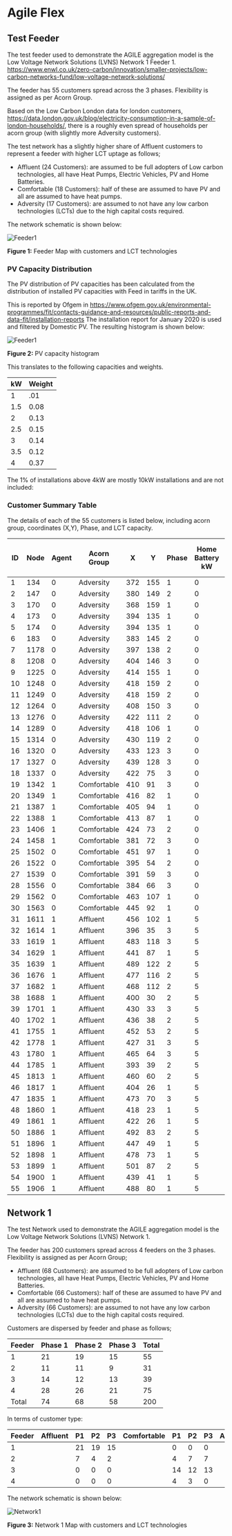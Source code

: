 # Agile Flex

## Test Feeder

The test feeder used to demonstrate the AGILE aggregation model is the Low Voltage Network Solutions (LVNS) Network 1 Feeder 1. https://www.enwl.co.uk/zero-carbon/innovation/smaller-projects/low-carbon-networks-fund/low-voltage-network-solutions/

The feeder has 55 customers spread across the 3 phases. Flexibility is assigned as per Acorn Group.

Based on the Low Carbon London data for london customers, https://data.london.gov.uk/blog/electricity-consumption-in-a-sample-of-london-households/,
there is a roughly even spread of households per acorn group (with slightly more Adversity customers).

The test network has a slightly higher share of Affluent customers to represent a feeder with higher LCT uptage as follows;

- Affluent (24 Customers): are assumed to be full adopters of Low carbon technologies, all have Heat Pumps, Electric Vehicles, PV and Home Batteries.
- Comfortable (18 Customers): half of these are assumed to have PV and all are assumed to have heat pumps.
- Adversity (17 Customers): are assumed to not have any low carbon technologies (LCTs) due to the high capital costs required.

The network schematic is shown below:

![Feeder1](Feed1/feeder_map.png)

**Figure 1:** Feeder Map with customers and LCT technologies

### PV Capacity Distribution

The PV distribution of PV capacities has been calculated from the distribution of installed PV capacities with Feed in tariffs in the UK.

This is reported by Ofgem in https://www.ofgem.gov.uk/environmental-programmes/fit/contacts-guidance-and-resources/public-reports-and-data-fit/installation-reports
The installation report for January 2020 is used and filtered by Domestic PV. The resulting histogram is shown below:

![Feeder1](PV_Capacity_Histo.jpg)

**Figure 2:** PV capacity histogram

This translates to the following capacities and weights. 

kW|Weight
--|------
1 |.01
1.5 |0.08
2|0.13
2.5|0.15
3|0.14
3.5|0.12
4|0.37

The 1% of installations above 4kW are mostly 10kW installations and are not included:

### Customer Summary Table

The details of each of the 55 customers is listed below, including acorn group, coordinates (X,Y), Phase, and LCT capacity.


|   ID |   Node |   Agent | Acorn Group   |   X |   Y |   Phase |   Home Battery kW |   Home Battery kWh |   EV Charger Size kW |   EV Battery Size kWh |   PV kW |   Heat Pump kW |
|------|--------|---------|---------------|-----|-----|---------|-------------------|--------------------|----------------------|-----------------------|---------|----------------|
|    1 |    134 |0 | Adversity     | 372 | 155 |1 |0 |0   | 0   |    0 |     0   |0 |
|    2 |    147 |0 | Adversity     | 380 | 149 |2 |0 |0   | 0   |    0 |     0   |0 |
|    3 |    170 |0 | Adversity     | 368 | 159 |1 |0 |0   | 0   |    0 |     0   |0 |
|    4 |    173 |0 | Adversity     | 394 | 135 |1 |0 |0   | 0   |    0 |     0   |0 |
|    5 |    174 |0 | Adversity     | 394 | 135 |1 |0 |0   | 0   |    0 |     0   |0 |
|    6 |    183 |0 | Adversity     | 383 | 145 |2 |0 |0   | 0   |    0 |     0   |0 |
|    7 |   1178 |0 | Adversity     | 397 | 138 |2 |0 |0   | 0   |    0 |     0   |0 |
|    8 |   1208 |0 | Adversity     | 404 | 146 |3 |0 |0   | 0   |    0 |     0   |0 |
|    9 |   1225 |0 | Adversity     | 414 | 155 |1 |0 |0   | 0   |    0 |     0   |0 |
|   10 |   1248 |0 | Adversity     | 418 | 159 |2 |0 |0   | 0   |    0 |     0   |0 |
|   11 |   1249 |0 | Adversity     | 418 | 159 |2 |0 |0   | 0   |    0 |     0   |0 |
|   12 |   1264 |0 | Adversity     | 408 | 150 |3 |0 |0   | 0   |    0 |     0   |0 |
|   13 |   1276 |0 | Adversity     | 422 | 111 |2 |0 |0   | 0   |    0 |     0   |0 |
|   14 |   1289 |0 | Adversity     | 418 | 106 |1 |0 |0   | 0   |    0 |     0   |0 |
|   15 |   1314 |0 | Adversity     | 430 | 119 |2 |0 |0   | 0   |    0 |     0   |0 |
|   16 |   1320 |0 | Adversity     | 433 | 123 |3 |0 |0   | 0   |    0 |     0   |0 |
|   17 |   1327 |0 | Adversity     | 439 | 128 |3 |0 |0   | 0   |    0 |     0   |0 |
|   18 |   1337 |0 | Adversity     | 422 |  75 |3 |0 |0   | 0   |    0 |     0   |0 |
|   19 |   1342 |1 | Comfortable   | 410 |  91 |3 |0 |0   | 0   |    0 |     4   |4 |
|   20 |   1349 |1 | Comfortable   | 416 |  82 |1 |0 |0   | 0   |    0 |     4   |4 |
|   21 |   1387 |1 | Comfortable   | 405 |  94 |1 |0 |0   | 0   |    0 |     1.5 |4 |
|   22 |   1388 |1 | Comfortable   | 413 |  87 |1 |0 |0   | 0   |    0 |     4   |4 |
|   23 |   1406 |1 | Comfortable   | 424 |  73 |2 |0 |0   | 0   |    0 |     1   |4 |
|   24 |   1458 |1 | Comfortable   | 381 |  72 |3 |0 |0   | 0   |    0 |     3.5 |4 |
|   25 |   1502 |0 | Comfortable   | 451 |  97 |1 |0 |0   | 0   |    0 |     0   |4 |
|   26 |   1522 |0 | Comfortable   | 395 |  54 |2 |0 |0   | 0   |    0 |     0   |4 |
|   27 |   1539 |0 | Comfortable   | 391 |  59 |3 |0 |0   | 0   |    0 |     0   |4 |
|   28 |   1556 |0 | Comfortable   | 384 |  66 |3 |0 |0   | 0   |    0 |     0   |4 |
|   29 |   1562 |0 | Comfortable   | 463 | 107 |1 |0 |0   | 0   |    0 |     0   |4 |
|   30 |   1563 |0 | Comfortable   | 445 |  92 |1 |0 |0   | 0   |    0 |     0   |4 |
|   31 |   1611 |1 | Affluent      | 456 | 102 |1 |5 | 13.5 | 7.4 |   40 |     1   |5 |
|   32 |   1614 |1 | Affluent      | 396 |  35 |3 |5 | 13.5 | 7.4 |   40 |     2   |5 |
|   33 |   1619 |1 | Affluent      | 483 | 118 |3 |5 | 13.5 | 7.4 |   40 |     2   |5 |
|   34 |   1629 |1 | Affluent      | 441 |  87 |1 |5 | 13.5 | 7.4 |   40 |     2   |5 |
|   35 |   1639 |1 | Affluent      | 489 | 122 |2 |5 | 13.5 | 7.4 |   40 |     2   |5 |
|   36 |   1676 |1 | Affluent      | 477 | 116 |2 |5 | 13.5 | 7.4 |   40 |     4   |5 |
|   37 |   1682 |1 | Affluent      | 468 | 112 |2 |5 | 13.5 | 7.4 |   40 |     3   |5 |
|   38 |   1688 |1 | Affluent      | 400 |  30 |2 |5 | 13.5 | 7.4 |   40 |     1   |5 |
|   39 |   1701 |1 | Affluent      | 430 |  33 |3 |5 | 13.5 | 7.4 |   40 |     2   |5 |
|   40 |   1702 |1 | Affluent      | 436 |  38 |2 |5 | 13.5 | 7.4 |   40 |     4   |5 |
|   41 |   1755 |1 | Affluent      | 452 |  53 |2 |5 | 13.5 | 7.4 |   40 |     3   |5 |
|   42 |   1778 |1 | Affluent      | 427 |  31 |3 |5 | 13.5 | 7.4 |   40 |     4   |5 |
|   43 |   1780 |1 | Affluent      | 465 |  64 |3 |5 | 13.5 | 7.4 |   40 |     3   |5 |
|   44 |   1785 |1 | Affluent      | 393 |  39 |2 |5 | 13.5 | 7.4 |   40 |     2   |5 |
|   45 |   1813 |1 | Affluent      | 460 |  60 |2 |5 | 13.5 | 7.4 |   40 |     2   |5 |
|   46 |   1817 |1 | Affluent      | 404 |  26 |1 |5 | 13.5 | 7.4 |   40 |     3   |5 |
|   47 |   1835 |1 | Affluent      | 473 |  70 |3 |5 | 13.5 | 7.4 |   40 |     1   |5 |
|   48 |   1860 |1 | Affluent      | 418 |  23 |1 |5 | 13.5 | 7.4 |   40 |     2   |5 |
|   49 |   1861 |1 | Affluent      | 422 |  26 |1 |5 | 13.5 | 7.4 |   40 |     4   |5 |
|   50 |   1886 |1 | Affluent      | 492 |  83 |2 |5 | 13.5 | 7.4 |   40 |     2   |5 |
|   51 |   1896 |1 | Affluent      | 447 |  49 |1 |5 | 13.5 | 7.4 |   40 |     2   |5 |
|   52 |   1898 |1 | Affluent      | 478 |  73 |1 |5 | 13.5 | 7.4 |   40 |     3   |5 |
|   53 |   1899 |1 | Affluent      | 501 |  87 |2 |5 | 13.5 | 7.4 |   40 |     2   |5 |
|   54 |   1900 |1 | Affluent      | 439 |  41 |1 |5 | 13.5 | 7.4 |   40 |     1   |5 |
|   55 |   1906 |1 | Affluent      | 488 |  80 |1 |5 | 13.5 | 7.4 |   40 |     2   |5 |

## Network 1

The test Network used to demonstrate the AGILE aggregation model is the Low Voltage Network Solutions (LVNS) Network 1.

The feeder has 200 customers spread across 4 feeders on the 3 phases. Flexibility is assigned as per Acorn Group;

- Affluent (68 Customers): are assumed to be full adopters of Low carbon technologies, all have Heat Pumps, Electric Vehicles, PV and Home Batteries.
- Comfortable (66 Customers): half of these are assumed to have PV and all are assumed to have heat pumps.
- Adversity (66 Customers): are assumed to not have any low carbon technologies (LCTs) due to the high capital costs required.

Customers are dispersed by feeder and phase as follows;

|Feeder|Phase 1|Phase 2|Phase 3| Total
|------|-------|-------|-------|------ 
|1|21|19|15|55
|2|11|11|9|31
|3|14|12|13|39
|4|28|26|21|75
|Total|74|68|58|200

In terms of customer type:

|Feeder|Affluent|P1|P2|P3|Comfortable|P1|P2|P3|Adversity|P1|P2|P3|
|------|--------|--|--|--|-----------|--|--|--|---------|--|--|--| 
|1||21|19|15||0|0|0||0|0|0
|2||7|4|2||4|7|7||0|0|0
|3||0|0|0||14|12|13||0|0|0
|4||0|0|0||4|3|0||24|23|21



The network schematic is shown below:

![Network1](Network1/Network1_Map.png)

**Figure 3:** Network 1 Map with customers and LCT technologies